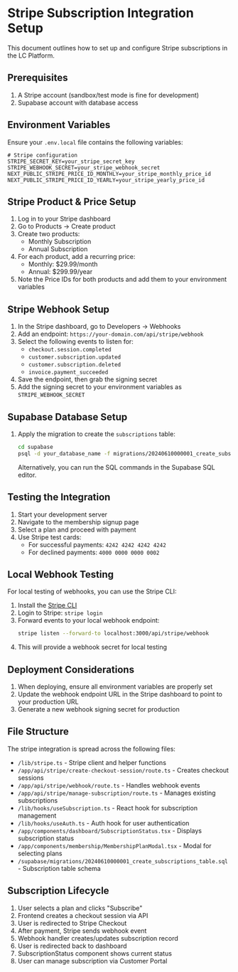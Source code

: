 # Stripe Subscription Integration Setup

This document outlines how to set up and configure Stripe subscriptions in the LC Platform.

## Prerequisites

1. A Stripe account (sandbox/test mode is fine for development)
2. Supabase account with database access

## Environment Variables

Ensure your `.env.local` file contains the following variables:

```
# Stripe configuration
STRIPE_SECRET_KEY=your_stripe_secret_key
STRIPE_WEBHOOK_SECRET=your_stripe_webhook_secret
NEXT_PUBLIC_STRIPE_PRICE_ID_MONTHLY=your_stripe_monthly_price_id
NEXT_PUBLIC_STRIPE_PRICE_ID_YEARLY=your_stripe_yearly_price_id
```

## Stripe Product & Price Setup

1. Log in to your Stripe dashboard
2. Go to Products → Create product
3. Create two products:
   - Monthly Subscription
   - Annual Subscription
4. For each product, add a recurring price:
   - Monthly: $29.99/month
   - Annual: $299.99/year
5. Note the Price IDs for both products and add them to your environment variables

## Stripe Webhook Setup

1. In the Stripe dashboard, go to Developers → Webhooks
2. Add an endpoint: `https://your-domain.com/api/stripe/webhook`
3. Select the following events to listen for:
   - `checkout.session.completed`
   - `customer.subscription.updated`
   - `customer.subscription.deleted`
   - `invoice.payment_succeeded`
4. Save the endpoint, then grab the signing secret
5. Add the signing secret to your environment variables as `STRIPE_WEBHOOK_SECRET`

## Supabase Database Setup

1. Apply the migration to create the `subscriptions` table:
   ```bash
   cd supabase
   psql -d your_database_name -f migrations/20240610000001_create_subscriptions_table.sql
   ```

   Alternatively, you can run the SQL commands in the Supabase SQL editor.

## Testing the Integration

1. Start your development server
2. Navigate to the membership signup page
3. Select a plan and proceed with payment
4. Use Stripe test cards:
   - For successful payments: `4242 4242 4242 4242`
   - For declined payments: `4000 0000 0000 0002`

## Local Webhook Testing

For local testing of webhooks, you can use the Stripe CLI:

1. Install the [Stripe CLI](https://stripe.com/docs/stripe-cli)
2. Login to Stripe: `stripe login`
3. Forward events to your local webhook endpoint:
   ```bash
   stripe listen --forward-to localhost:3000/api/stripe/webhook
   ```
4. This will provide a webhook secret for local testing

## Deployment Considerations

1. When deploying, ensure all environment variables are properly set
2. Update the webhook endpoint URL in the Stripe dashboard to point to your production URL
3. Generate a new webhook signing secret for production

## File Structure

The stripe integration is spread across the following files:

- `/lib/stripe.ts` - Stripe client and helper functions
- `/app/api/stripe/create-checkout-session/route.ts` - Creates checkout sessions
- `/app/api/stripe/webhook/route.ts` - Handles webhook events
- `/app/api/stripe/manage-subscription/route.ts` - Manages existing subscriptions
- `/lib/hooks/useSubscription.ts` - React hook for subscription management
- `/lib/hooks/useAuth.ts` - Auth hook for user authentication
- `/app/components/dashboard/SubscriptionStatus.tsx` - Displays subscription status
- `/app/components/membership/MembershipPlanModal.tsx` - Modal for selecting plans
- `/supabase/migrations/20240610000001_create_subscriptions_table.sql` - Subscription table schema

## Subscription Lifecycle

1. User selects a plan and clicks "Subscribe"
2. Frontend creates a checkout session via API
3. User is redirected to Stripe Checkout
4. After payment, Stripe sends webhook event
5. Webhook handler creates/updates subscription record
6. User is redirected back to dashboard
7. SubscriptionStatus component shows current status
8. User can manage subscription via Customer Portal 